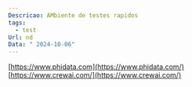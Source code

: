 ```yaml
---
Descricao: AMbiente de testes rapidos
tags:
  - test
Url: nd
Data: " 2024-10-06"
---
```


[https://www.phidata.com](https://www.phidata.com/)
[https://www.crewai.com/](https://www.crewai.com/)


